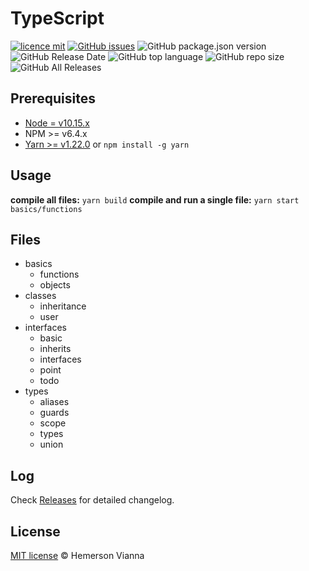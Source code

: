 # TypeScript

[![licence mit](https://img.shields.io/badge/license-MIT-blue.svg?style=flat-square)](http://hemersonvianna.mit-license.org/)
[![GitHub issues](https://img.shields.io/github/issues/org-minerva/typescript.svg)](https://github.com/org-minerva/typescript/issues)
![GitHub package.json version](https://img.shields.io/github/package-json/v/org-minerva/typescript.svg)
![GitHub Release Date](https://img.shields.io/github/release-date/org-minerva/typescript.svg)
![GitHub top language](https://img.shields.io/github/languages/top/org-minerva/typescript.svg)
![GitHub repo size](https://img.shields.io/github/repo-size/org-minerva/typescript.svg)
![GitHub All Releases](https://img.shields.io/github/downloads/org-minerva/typescript/total.svg)

## Prerequisites

- [Node = v10.15.x](https://nodejs.org/en/)
- NPM >= v6.4.x
- [Yarn >= v1.22.0](https://yarnpkg.com/en/docs/install#linux-tab) or `npm install -g yarn`

## Usage

**compile all files:** `yarn build`
**compile and run a single file:** `yarn start basics/functions`

## Files

- basics
  - functions
  - objects
- classes
  - inheritance
  - user
- interfaces
  - basic
  - inherits
  - interfaces
  - point
  - todo
- types
  - aliases
  - guards
  - scope
  - types
  - union

## Log

Check [Releases](https://github.com/org-minerva/typescript/releases) for detailed changelog.

## License

[MIT license](http://hemersonvianna.mit-license.org/) © Hemerson Vianna
